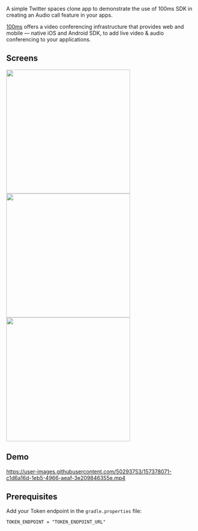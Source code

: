 A simple Twitter spaces clone app to demonstrate the use of 100ms SDK in creating an Audio call feature in your apps.

[100ms](100ms.live/) offers a video conferencing infrastructure that provides web and mobile — native iOS and Android SDK, to add live video & audio conferencing to your applications.

## Screens
<img src="screenshots/demo1.png" width="330"/> <img src="screenshots/demo2.png" width="330"/> <img src="screenshots/demo3.png" width="330"/>

## Demo
https://user-images.githubusercontent.com/50293753/157378071-c1d6a16d-1eb5-4966-aeaf-3e209846355e.mp4
## Prerequisites

Add your Token endpoint in the `gradle.properties` file:

`TOKEN_ENDPOINT = "TOKEN_ENDPOINT_URL"`
